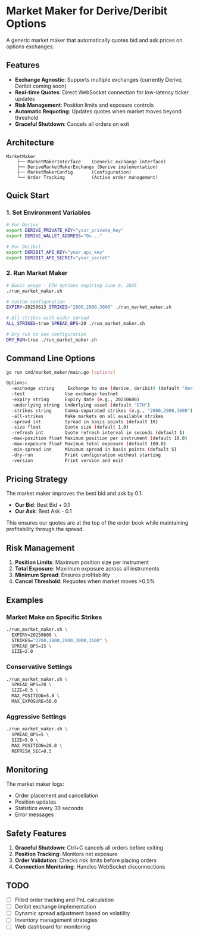 # Market Maker for Derive/Deribit Options

A generic market maker that automatically quotes bid and ask prices on options exchanges.

## Features

- **Exchange Agnostic**: Supports multiple exchanges (currently Derive, Deribit coming soon)
- **Real-time Quotes**: Direct WebSocket connection for low-latency ticker updates
- **Risk Management**: Position limits and exposure controls
- **Automatic Requoting**: Updates quotes when market moves beyond threshold
- **Graceful Shutdown**: Cancels all orders on exit

## Architecture

```
MarketMaker
    ├── MarketMakerInterface    (Generic exchange interface)
    ├── DeriveMarketMakerExchange (Derive implementation)
    ├── MarketMakerConfig       (Configuration)
    └── Order Tracking          (Active order management)
```

## Quick Start

### 1. Set Environment Variables

```bash
# For Derive
export DERIVE_PRIVATE_KEY="your_private_key"
export DERIVE_WALLET_ADDRESS="0x..."

# For Deribit
export DERIBIT_API_KEY="your_api_key"
export DERIBIT_API_SECRET="your_secret"
```

### 2. Run Market Maker

```bash
# Basic usage - ETH options expiring June 6, 2025
./run_market_maker.sh

# Custom configuration
EXPIRY=20250613 STRIKES="2800,2900,3000" ./run_market_maker.sh

# All strikes with wider spread
ALL_STRIKES=true SPREAD_BPS=20 ./run_market_maker.sh

# Dry run to see configuration
DRY_RUN=true ./run_market_maker.sh
```

## Command Line Options

```bash
go run cmd/market_maker/main.go [options]

Options:
  -exchange string     Exchange to use (derive, deribit) (default "derive")
  -test               Use exchange testnet
  -expiry string      Expiry date (e.g., 20250606)
  -underlying string  Underlying asset (default "ETH")
  -strikes string     Comma-separated strikes (e.g., "2800,2900,3000")
  -all-strikes        Make markets on all available strikes
  -spread int         Spread in basis points (default 10)
  -size float         Quote size (default 1.0)
  -refresh int        Quote refresh interval in seconds (default 1)
  -max-position float Maximum position per instrument (default 10.0)
  -max-exposure float Maximum total exposure (default 100.0)
  -min-spread int     Minimum spread in basis points (default 5)
  -dry-run            Print configuration without starting
  -version            Print version and exit
```

## Pricing Strategy

The market maker improves the best bid and ask by 0.1:
- **Our Bid**: Best Bid + 0.1
- **Our Ask**: Best Ask - 0.1

This ensures our quotes are at the top of the order book while maintaining profitability through the spread.

## Risk Management

1. **Position Limits**: Maximum position size per instrument
2. **Total Exposure**: Maximum exposure across all instruments
3. **Minimum Spread**: Ensures profitability
4. **Cancel Threshold**: Requotes when market moves >0.5%

## Examples

### Market Make on Specific Strikes
```bash
./run_market_maker.sh \
  EXPIRY=20250606 \
  STRIKES="2700,2800,2900,3000,3100" \
  SPREAD_BPS=15 \
  SIZE=2.0
```

### Conservative Settings
```bash
./run_market_maker.sh \
  SPREAD_BPS=20 \
  SIZE=0.5 \
  MAX_POSITION=5.0 \
  MAX_EXPOSURE=50.0
```

### Aggressive Settings
```bash
./run_market_maker.sh \
  SPREAD_BPS=5 \
  SIZE=5.0 \
  MAX_POSITION=20.0 \
  REFRESH_SEC=0.5
```

## Monitoring

The market maker logs:
- Order placement and cancellation
- Position updates
- Statistics every 30 seconds
- Error messages

## Safety Features

1. **Graceful Shutdown**: Ctrl+C cancels all orders before exiting
2. **Position Tracking**: Monitors net exposure
3. **Order Validation**: Checks risk limits before placing orders
4. **Connection Monitoring**: Handles WebSocket disconnections

## TODO

- [ ] Filled order tracking and PnL calculation
- [ ] Deribit exchange implementation
- [ ] Dynamic spread adjustment based on volatility
- [ ] Inventory management strategies
- [ ] Web dashboard for monitoring
